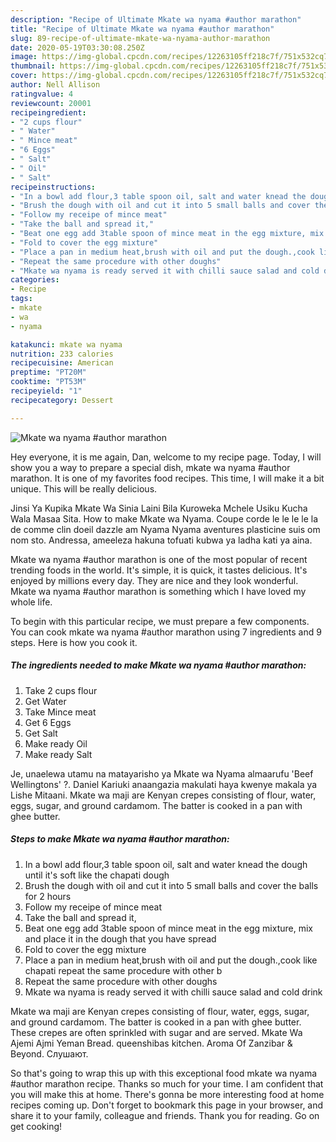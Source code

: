 ```yaml
---
description: "Recipe of Ultimate Mkate wa nyama #author marathon"
title: "Recipe of Ultimate Mkate wa nyama #author marathon"
slug: 89-recipe-of-ultimate-mkate-wa-nyama-author-marathon
date: 2020-05-19T03:30:08.250Z
image: https://img-global.cpcdn.com/recipes/12263105ff218c7f/751x532cq70/mkate-wa-nyama-author-marathon-recipe-main-photo.jpg
thumbnail: https://img-global.cpcdn.com/recipes/12263105ff218c7f/751x532cq70/mkate-wa-nyama-author-marathon-recipe-main-photo.jpg
cover: https://img-global.cpcdn.com/recipes/12263105ff218c7f/751x532cq70/mkate-wa-nyama-author-marathon-recipe-main-photo.jpg
author: Nell Allison
ratingvalue: 4
reviewcount: 20001
recipeingredient:
- "2 cups flour"
- " Water"
- " Mince meat"
- "6 Eggs"
- " Salt"
- " Oil"
- " Salt"
recipeinstructions:
- "In a bowl add flour,3 table spoon oil, salt and water knead the dough until it&#39;s soft like the chapati dough"
- "Brush the dough with oil and cut it into 5 small balls and cover the balls for 2 hours"
- "Follow my receipe of mince meat"
- "Take the ball and spread it,"
- "Beat one egg add 3table spoon of mince meat in the egg mixture, mix and place it in the dough that you have spread"
- "Fold to cover the egg mixture"
- "Place a pan in medium heat,brush with oil and put the dough.,cook like chapati repeat the same procedure with other b"
- "Repeat the same procedure with other doughs"
- "Mkate wa nyama is ready served it with chilli sauce salad and cold drink"
categories:
- Recipe
tags:
- mkate
- wa
- nyama

katakunci: mkate wa nyama 
nutrition: 233 calories
recipecuisine: American
preptime: "PT20M"
cooktime: "PT53M"
recipeyield: "1"
recipecategory: Dessert

---
```



![Mkate wa nyama #author marathon](https://img-global.cpcdn.com/recipes/12263105ff218c7f/751x532cq70/mkate-wa-nyama-author-marathon-recipe-main-photo.jpg)

Hey everyone, it is me again, Dan, welcome to my recipe page. Today, I will show you a way to prepare a special dish, mkate wa nyama #author marathon. It is one of my favorites food recipes. This time, I will make it a bit unique. This will be really delicious.

Jinsi Ya Kupika Mkate Wa Sinia Laini Bila Kuroweka Mchele Usiku Kucha Wala Masaa Sita. How to make Mkate wa Nyama. Coupe corde le le le le la de comme clin doeil dazzle am Nyama Nyama aventures plasticine suis om nom sto. Andressa, ameeleza hakuna tofuati kubwa ya ladha kati ya aina.

Mkate wa nyama #author marathon is one of the most popular of recent trending foods in the world. It's simple, it is quick, it tastes delicious. It's enjoyed by millions every day. They are nice and they look wonderful. Mkate wa nyama #author marathon is something which I have loved my whole life.


To begin with this particular recipe, we must prepare a few components. You can cook mkate wa nyama #author marathon using 7 ingredients and 9 steps. Here is how you cook it.

<!--inarticleads1-->

##### The ingredients needed to make Mkate wa nyama #author marathon:

1. Take 2 cups flour
1. Get  Water
1. Take  Mince meat
1. Get 6 Eggs
1. Get  Salt
1. Make ready  Oil
1. Make ready  Salt


Je, unaelewa utamu na matayarisho ya Mkate wa Nyama almaarufu &#39;Beef Wellingtons&#39; ?. Daniel Kariuki anaangazia makulati haya kwenye makala ya Lishe Mitaani. Mkate wa maji are Kenyan crepes consisting of flour, water, eggs, sugar, and ground cardamom. The batter is cooked in a pan with ghee butter. 

<!--inarticleads2-->

##### Steps to make Mkate wa nyama #author marathon:

1. In a bowl add flour,3 table spoon oil, salt and water knead the dough until it&#39;s soft like the chapati dough
1. Brush the dough with oil and cut it into 5 small balls and cover the balls for 2 hours
1. Follow my receipe of mince meat
1. Take the ball and spread it,
1. Beat one egg add 3table spoon of mince meat in the egg mixture, mix and place it in the dough that you have spread
1. Fold to cover the egg mixture
1. Place a pan in medium heat,brush with oil and put the dough.,cook like chapati repeat the same procedure with other b
1. Repeat the same procedure with other doughs
1. Mkate wa nyama is ready served it with chilli sauce salad and cold drink


Mkate wa maji are Kenyan crepes consisting of flour, water, eggs, sugar, and ground cardamom. The batter is cooked in a pan with ghee butter. These crepes are often sprinkled with sugar and are served. Mkate Wa Ajemi Ajmi Yeman Bread. queenshibas kitchen. Aroma Of Zanzibar &amp; Beyond. Слушают. 

So that's going to wrap this up with this exceptional food mkate wa nyama #author marathon recipe. Thanks so much for your time. I am confident that you will make this at home. There's gonna be more interesting food at home recipes coming up. Don't forget to bookmark this page in your browser, and share it to your family, colleague and friends. Thank you for reading. Go on get cooking!
